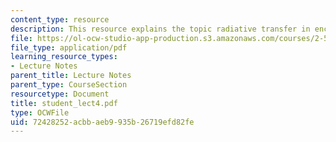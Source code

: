 ```yaml
---
content_type: resource
description: This resource explains the topic radiative transfer in enclosures.
file: https://ol-ocw-studio-app-production.s3.amazonaws.com/courses/2-58j-radiative-transfer-spring-2006/72428252acbbaeb9935b26719efd82fe_student_lect4.pdf
file_type: application/pdf
learning_resource_types:
- Lecture Notes
parent_title: Lecture Notes
parent_type: CourseSection
resourcetype: Document
title: student_lect4.pdf
type: OCWFile
uid: 72428252-acbb-aeb9-935b-26719efd82fe
---
```

